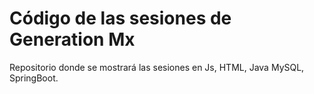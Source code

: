# Código  de las sesiones de Generation Mx

Repositorio donde se mostrará las sesiones en Js, HTML, Java MySQL, SpringBoot.
